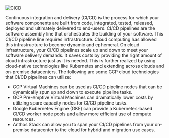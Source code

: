 ![CICD](../../docs/images/cicd.png)

Continuous integration and delivery (CI/CD) is the process for which your software components are built from code, integrated, tested, released, deployed and ultimately delivered to end-users. CI/CD pipelines are the software assembly line that orchestrates the building of your software. This CI/CD pipeline line requires infrastructure. Cloud computing has allowed this infrastructure to become dynamic and ephemeral. On cloud infrastructure, your CI/CD pipelines scale up and down to meet your software delivery demands. It saves costs by providing the right amount of cloud infrastructure just as it is needed. This is further realized by using cloud-native technologies like Kubernetes and extending across clouds and on-premise datacenters. The following are some GCP cloud technologies that CI/CD pipelines can utilize:

- GCP Virtual Machines can be used as CI/CD pipeline nodes that can be dynamically spun up and down to execute pipeline tasks.
- GCP Pre-emptive Virtual Machines can dramatically lower costs by utilizing spare capacity nodes for CI/CD pipeline tasks.
- Google Kubernetes Engine (GKE) can provide a Kubernetes-based CI/CD worker node pools and allow more efficient use of compute resources.
- Anthos Stack can allow you to span your CI/CD pipelines from your on-premise datacenter to the cloud for hybrid and migration use cases.

